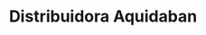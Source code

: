 ---
title: "Distribuidora Aquidaban"
url: /pedro-juan-caballero/distribuidora-aquidaban-2/
shop: cosméticos
---